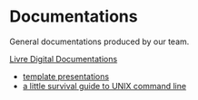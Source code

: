 # Documentations

General documentations produced by our team.

[Livre Digital Documentations](https://www.livredigital.com/docs)

* [template presentations](https://www.livredigital.com/public/template_presentations.pdf)
* [a little survival guide to UNIX command line](https://www.livredigital.com/public/a_little_survival_guide_to_command_line.pdf)

